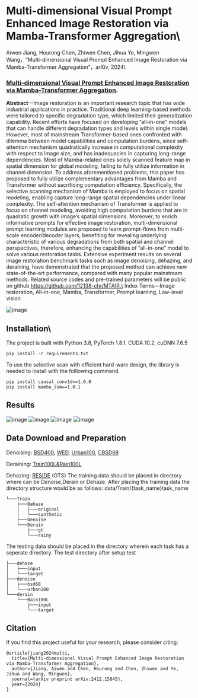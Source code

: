 # **Multi-dimensional Visual Prompt Enhanced Image Restoration via Mamba-Transformer Aggregation**\
Aiwen Jiang, Hourong Chen, Zhiwen Chen, Jihua Ye, Mingwen Wang，“Multi-dimensional Visual Prompt Enhanced Image Restoration via Mamba-Transformer Aggregation”，arXiv, 2024\
### [Multi-dimensional Visual Prompt Enhanced Image Restoration via Mamba-Transformer Aggregation](https://arxiv.org/abs/2412.15845).


 **Abstract**—Image restoration is an important research topic that has wide industrial applications in practice. Traditional deep learning-based methods were tailored to specific degradation type, 
 which limited their generalization capability. Recent efforts have focused on developing ”all-in-one” models that can handle different degradation types and levels within single model. 
 However, most of mainstream Transformer-based ones confronted with dilemma between model capabilities and computation burdens, since self-attention mechanism quadratically increase in computational complexity with respect to image size, and has inadequacies in capturing long-range dependencies. 
 Most of Mamba-related ones solely scanned feature map in spatial dimension for global modeling, failing to fully utilize information in channel dimension. 
 To address aforementioned problems, this paper has proposed to fully utilize complementary advantages from Mamba and Transformer without sacrificing computation efficiency. Specifically, the selective scanning mechanism of Mamba is employed to focus on spatial modeling, enabling capture long-range spatial dependencies under linear complexity.
 The self-attention mechanism of Transformer is applied to focus on channel modeling, avoiding high computation burdens that are in quadratic growth with image’s spatial dimensions.
 Moreover, to enrich informative prompts for effective image restoration, multi-dimensional prompt learning modules are proposed to learn prompt-flows from multi-scale encoder/decoder layers, benefiting for revealing underlying characteristic of various degradations from both spatial and channel perspectives,
 therefore, enhancing the capabilities of ”all-in-one” model to solve various restoration tasks. Extensive experiment results on several image restoration benchmark tasks such as image denoising, dehazing, and deraining, have demonstrated that the proposed method can achieve new state-of-the-art performance, compared with many popular mainstream methods.
 Related source codes and pre-trained parameters will be public on github https://github.com/12138-chr/MTAIR.\
 Index Terms—Image restoration, All-in-one, Mamba, Transformer, Prompt learning, Low-level vision

 ![image](https://github.com/user-attachments/assets/dd3b152c-a44f-4cc7-9da5-3db9e3b782fd)
 
## Installation\
The project is built with Python 3.8, PyTorch 1.8.1. CUDA 10.2, cuDNN 7.6.5
```
pip install -r requirements.txt
```
To use the selective scan with efficient hard-ware design, the library is needed to install with the folllowing command.
```
pip install causal_conv1d==1.0.0
pip install mamba_ssm==1.0.1
```

## Results
![image](https://github.com/user-attachments/assets/a124abde-d2bb-4d98-a13a-43865d5edb51)
![image](https://github.com/user-attachments/assets/c9201cdb-75b0-4568-a332-bfbef54406c2)
![image](https://github.com/user-attachments/assets/570fb6f7-576e-4124-819f-12028d5d7515)
![image](https://github.com/user-attachments/assets/4c4b3070-bdcd-40b0-9ad9-18a4440c95a2)

## Data Download and Preparation
Denoising: [BSD400](https://drive.google.com/drive/folders/1O1Z8yEbLzndLzk9jK233r8DEI-3Xmeoe?usp=drive_link), [WED](https://drive.google.com/drive/folders/1p7ax2daKZOjHyMA7UFZ3lcoRBeWtTmxn?usp=drive_link), [Urban100](https://drive.google.com/drive/folders/1QgXBf3LOKwZnnWQQBqDt56T630mq_o7v?usp=drive_link), [CBSD68](https://drive.google.com/drive/folders/1mgEDilXcRkE6bkQoGkK-wrf-OhkC2CpI?usp=drive_link)

Deraining: [Train100L&Rain100L](https://drive.google.com/drive/folders/1RjrjuGBK0jsQ5a5j1k-clsdxZkrqPQE2?usp=drive_link)

Dehazing: [RESIDE](https://sites.google.com/view/reside-dehaze-datasets/reside-v0) (OTS)
The training data should be placed in directory where can be Denoise,Derain or Dehaze. After placing the training data the directory structure would be as follows: data/Train/{task_name}task_name
```
└───Train
    ├───Dehaze
    │   ├───original
    │   └───synthetic
    ├───Denoise
    └───Derain
        ├───gt
        └───rainy
```
The testing data should be placed in the directory wherein each task has a seperate directory. The test directory after setup:test
```
├───dehaze
│   ├───input
│   └───target
├───denoise
│   ├───bsd68
│   └───urban100
└───derain
    └───Rain100L
        ├───input
        └───target
```

## Citation
If you find this project useful for your research, please consider citing:
~~~
@article{jiang2024multi,
  title={Multi-dimensional Visual Prompt Enhanced Image Restoration via Mamba-Transformer Aggregation},
  author={Jiang, Aiwen and Chen, Hourong and Chen, Zhiwen and Ye, Jihua and Wang, Mingwen},
  journal={arXiv preprint arXiv:2412.15845},
  year={2024}
}
